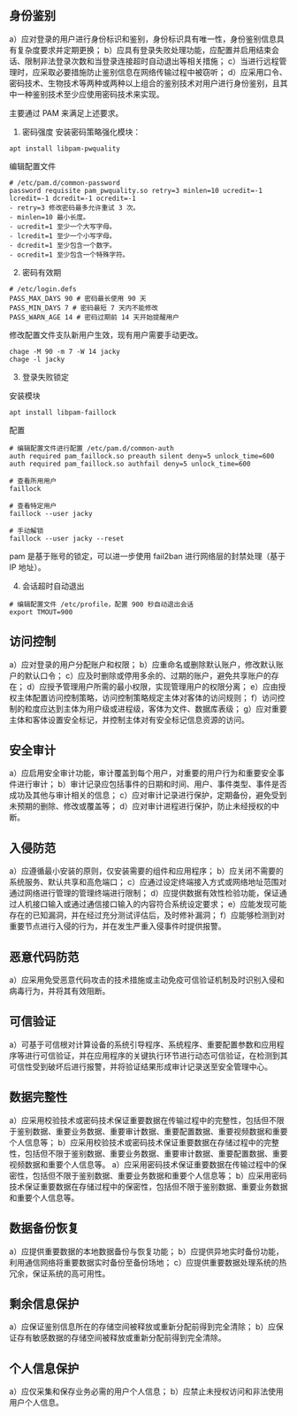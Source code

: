 ## 身份鉴别	
a）应对登录的用户进行身份标识和鉴别，身份标识具有唯一性，身份鉴别信息具有复杂度要求并定期更换；
b）应具有登录失败处理功能，应配置并启用结束会话、限制非法登录次数和当登录连接超时自动退出等相关措施；
c）当进行远程管理时，应采取必要措施防止鉴别信息在网络传输过程中被窃听；
d）应采用口令、密码技术、生物技术等两种或两种以上组合的鉴别技术对用户进行身份鉴别，且其中一种鉴别技术至少应使用密码技术来实现。

主要通过 PAM 来满足上述要求。

1. 密码强度
安装密码策略强化模块：
```
apt install libpam-pwquality
```

编辑配置文件
```
# /etc/pam.d/common-password
password requisite pam_pwquality.so retry=3 minlen=10 ucredit=-1 lcredit=-1 dcredit=-1 ocredit=-1
- retry=3 修改密码最多允许重试 3 次。
- minlen=10 最小长度。
- ucredit=1 至少一个大写字母。
- lcredit=1 至少一个小写字母。
- dcredit=1 至少包含一个数字。
- ocredit=1 至少包含一个特殊字符。
```


2. 密码有效期
```
# /etc/login.defs
PASS_MAX_DAYS 90 # 密码最长使用 90 天 
PASS_MIN_DAYS 7 # 密码最短 7 天内不能修改 
PASS_WARN_AGE 14 # 密码过期前 14 天开始提醒用户
```

修改配置文件支队新用户生效，现有用户需要手动更改。
```
chage -M 90 -m 7 -W 14 jacky
chage -l jacky
```

3. 登录失败锁定

安装模块
```
apt install libpam-faillock
```

配置
```
# 编辑配置文件进行配置 /etc/pam.d/common-auth
auth required pam_faillock.so preauth silent deny=5 unlock_time=600 
auth required pam_faillock.so authfail deny=5 unlock_time=600

# 查看所用用户
faillock

# 查看特定用户
faillock --user jacky

# 手动解锁
faillock --user jacky --reset
```

pam 是基于账号的锁定，可以进一步使用 fail2ban 进行网络层的封禁处理（基于 IP 地址）。

4. 会话超时自动退出
```
# 编辑配置文件 /etc/profile，配置 900 秒自动退出会话
export TMOUT=900
```

## 访问控制	
a）应对登录的用户分配账户和权限；
b）应重命名或删除默认账户，修改默认账户的默认口令；
c）应及时删除或停用多余的、过期的账户，避免共享账户的存在；
d）应授予管理用户所需的最小权限，实现管理用户的权限分离；
e）应由授权主体配置访问控制策略，访问控制策略规定主体对客体的访问规则；
f）访问控制的粒度应达到主体为用户级或进程级，客体为文件、数据库表级；
g）应对重要主体和客体设置安全标记，并控制主体对有安全标记信息资源的访问。
## 安全审计
a）应启用安全审计功能，审计覆盖到每个用户，对重要的用户行为和重要安全事件进行审计；
b）审计记录应包括事件的日期和时间、用户、事件类型、事件是否成功及其他与审计相关的信息；
c）应对审计记录进行保护，定期备份，避免受到未预期的删除、修改或覆盖等；
d）应对审计进程进行保护，防止未经授权的中断。
## 入侵防范	
a）应遵循最小安装的原则，仅安装需要的组件和应用程序；
b）应关闭不需要的系统服务、默认共享和高危端口；
c）应通过设定终端接入方式或网络地址范围对通过网络进行管理的管理终端进行限制；
d）应提供数据有效性检验功能，保证通过人机接口输入或通过通信接口输入的内容符合系统设定要求；
e）应能发现可能存在的已知漏洞，并在经过充分测试评估后，及时修补漏洞；
f）应能够检测到对重要节点进行入侵的行为，并在发生严重入侵事件时提供报警。

## 恶意代码防范	
a）应采用免受恶意代码攻击的技术措施或主动免疫可信验证机制及时识别入侵和病毒行为，并将其有效阻断。

## 可信验证	
a）可基于可信根对计算设备的系统引导程序、系统程序、重要配置参数和应用程序等进行可信验证，并在应用程序的关键执行环节进行动态可信验证，在检测到其可信性受到破坏后进行报警，并将验证结果形成审计记录送至安全管理中心。
## 数据完整性	
a）应采用校验技术或密码技术保证重要数据在传输过程中的完整性，包括但不限于鉴别数据、重要业务数据、重要审计数据、重要配置数据、重要视频数据和重要个人信息等；
b）应采用校验技术或密码技术保证重要数据在存储过程中的完整性，包括但不限于鉴别数据、重要业务数据、重要审计数据、重要配置数据、重要视频数据和重要个人信息等。
a）应采用密码技术保证重要数据在传输过程中的保密性，包括但不限于鉴别数据、重要业务数据和重要个人信息等；
b）应采用密码技术保证重要数据在存储过程中的保密性，包括但不限于鉴别数据、重要业务数据和重要个人信息等。

## 数据备份恢复	
a）应提供重要数据的本地数据备份与恢复功能；
b）应提供异地实时备份功能，利用通信网络将重要数据实时备份至备份场地；
c）应提供重要数据处理系统的热冗余，保证系统的高可用性。

## 剩余信息保护	
a）应保证鉴别信息所在的存储空间被释放或重新分配前得到完全清除；
b）应保证存有敏感数据的存储空间被释放或重新分配前得到完全清除。

## 个人信息保护	
a）应仅采集和保存业务必需的用户个人信息；
b）应禁止未授权访问和非法使用用户个人信息。
